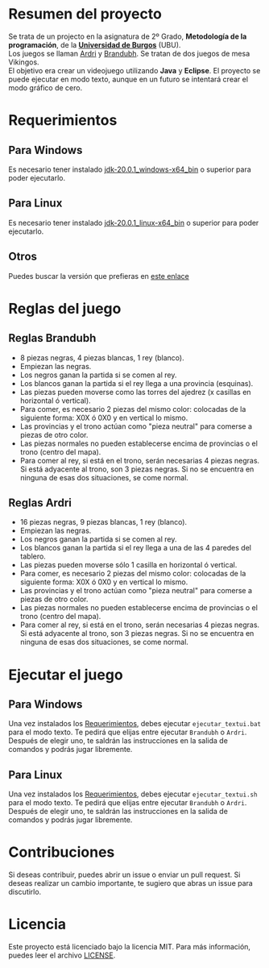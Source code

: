 # Resumen del proyecto
Se trata de un projecto en la asignatura de 2º Grado, **Metodología de la programación**, de la [**Universidad de Burgos**](https://www.ubu.es/) (UBU).  
Los juegos se llaman [Ardri](https://arcana-artesania.es/producto/ard-ri/) y [Brandubh](https://arcana-artesania.es/producto/brandubh/). Se tratan de dos juegos de mesa Vikingos.  
El objetivo era crear un videojuego utilizando **Java** y **Eclipse**.
El proyecto se puede ejecutar en modo texto, aunque en un futuro se intentará crear el modo gráfico de cero.
# Requerimientos
## Para Windows
Es necesario tener instalado [jdk-20.0.1_windows-x64_bin](https://download.oracle.com/java/20/archive/jdk-20.0.1_windows-x64_bin.exe) o superior para poder ejecutarlo.
## Para Linux
Es necesario tener instalado [jdk-20.0.1_linux-x64_bin](https://download.oracle.com/java/20/archive/jdk-20.0.1_linux-x64_bin.deb) o superior para poder ejecutarlo.
## Otros
Puedes buscar la versión que prefieras en [este enlace](https://www.oracle.com/java/technologies/javase/jdk20-archive-downloads.html)
# Reglas del juego
## Reglas Brandubh
- 8 piezas negras, 4 piezas blancas, 1 rey (blanco).
- Empiezan las negras.
- Los negros ganan la partida si se comen al rey.
- Los blancos ganan la partida si el rey llega a una provincia (esquinas).
- Las piezas pueden moverse como las torres del ajedrez (x casillas en horizontal ó vertical).
- Para comer, es necesario 2 piezas del mismo color: colocadas de la siguiente forma: X0X ó 0X0 y en vertical lo mismo.
- Las provincias y el trono actúan como "pieza neutral" para comerse a piezas de otro color.
- Las piezas normales no pueden establecerse encima de provincias o el trono (centro del mapa).
- Para comer al rey, si está en el trono, serán necesarias 4 piezas negras. Si está adyacente al trono, son 3 piezas negras. Si no se encuentra en ninguna de esas dos situaciones, se come normal.
## Reglas Ardri
- 16 piezas negras, 9 piezas blancas, 1 rey (blanco).
- Empiezan las negras.
- Los negros ganan la partida si se comen al rey.
- Los blancos ganan la partida si el rey llega a una de las 4 paredes del tablero.
- Las piezas pueden moverse sólo 1 casilla en horizontal ó vertical.
- Para comer, es necesario 2 piezas del mismo color: colocadas de la siguiente forma: X0X ó 0X0 y en vertical lo mismo.
- Las provincias y el trono actúan como "pieza neutral" para comerse a piezas de otro color.
- Las piezas normales no pueden establecerse encima de provincias o el trono (centro del mapa).
- Para comer al rey, si está en el trono, serán necesarias 4 piezas negras. Si está adyacente al trono, son 3 piezas negras. Si no se encuentra en ninguna de esas dos situaciones, se come normal.
# Ejecutar el juego
## Para Windows
Una vez instalados los [Requerimientos](#requerimientos), debes ejecutar `ejecutar_textui.bat` para el modo texto.
Te pedirá que elijas entre ejecutar `Brandubh` o `Ardri`. Después de elegir uno, te saldrán las instrucciones en la salida de comandos y podrás jugar libremente.
## Para Linux
Una vez instalados los [Requerimientos](#requerimientos), debes ejecutar `ejecutar_textui.sh` para el modo texto.
Te pedirá que elijas entre ejecutar `Brandubh` o `Ardri`. Después de elegir uno, te saldrán las instrucciones en la salida de comandos y podrás jugar libremente.
# Contribuciones
Si deseas contribuir, puedes abrir un issue o enviar un pull request. Si deseas realizar un cambio importante, te sugiero que abras un issue para discutirlo.
# Licencia
Este proyecto está licenciado bajo la licencia MIT. Para más información, puedes leer el archivo [LICENSE](LICENSE).